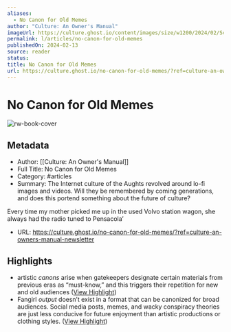 ```yaml
---
aliases:
  - No Canon for Old Memes
author: "Culture: An Owner's Manual"
imageUrl: https://culture.ghost.io/content/images/size/w1200/2024/02/Screenshot-2024-02-13-at-8.26.54.png
permalink: l/articles/no-canon-for-old-memes
publishedOn: 2024-02-13
source: reader
status: 
title: No Canon for Old Memes
url: https://culture.ghost.io/no-canon-for-old-memes/?ref=culture-an-owners-manual-newsletter
---
```

# No Canon for Old Memes

![rw-book-cover](https://culture.ghost.io/content/images/size/w1200/2024/02/Screenshot-2024-02-13-at-8.26.54.png)

## Metadata

- Author: [[Culture: An Owner's Manual]]
- Full Title: No Canon for Old Memes
- Category: #articles
- Summary: The Internet culture of the Aughts revolved around lo-fi images and videos. Will they be remembered by coming generations, and does this portend something about the future of culture?

Every time my mother picked me up in the used Volvo station wagon, she always had the radio tuned to Pensacola’

- URL: https://culture.ghost.io/no-canon-for-old-memes/?ref=culture-an-owners-manual-newsletter

## Highlights

- artistic _canons_ arise when gatekeepers designate certain materials from previous eras as “must-know,” and this triggers their repetition for new and old audiences ([View Highlight](https://read.readwise.io/read/01hvb7d31n3d4vvknac6jyc5fd))
- Fangirl _output_ doesn’t exist in a format that can be canonized for broad audiences. Social media posts, memes, and wacky conspiracy theories are just less conducive for future enjoyment than artistic productions or clothing styles. ([View Highlight](https://read.readwise.io/read/01hvb7hjkb4tra1e22930rvh62))
